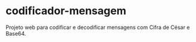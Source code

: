 # codificador-mensagem
Projeto web para codificar e decodificar mensagens com Cifra de César e Base64. 
